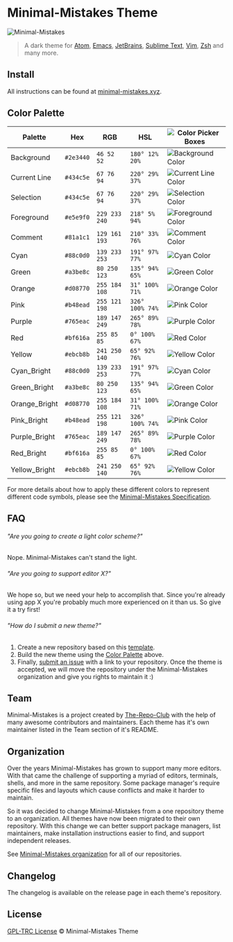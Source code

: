# Minimal-Mistakes Theme

![Minimal-Mistakes](https://minimal-mistakes.xyz/static/img/minimal-mistakes.gif)

> A dark theme for [Atom](http://atom.io/), [Emacs](https://www.gnu.org/software/emacs/), [JetBrains](https://www.jetbrains.com/), [Sublime Text](http://www.sublimetext.com/3), [Vim](http://www.vim.org/), [Zsh](http://www.zsh.org/) and many more.

## Install

All instructions can be found at [minimal-mistakes.xyz](https://minimal-mistakes.xyz/).

## Color Palette

| Palette       | Hex       | RGB           | HSL             | ![Color Picker Boxes](https://minimal-mistakes.xyz/static/img/color-boxes/eyedropper.png)   |
| ------------- | --------- | ------------- | --------------- | ------------------------------------------------------------------------------------------- |
| Background    | `#2e3440` | `46 52 52`    | `180° 12% 20%`  | ![Background Color](https://minimal-mistakes.xyz/static/img/color-boxes/background.png)     |
| Current Line  | `#434c5e` | `67 76 94`    | `220° 29% 37%`  | ![Current Line Color](https://minimal-mistakes.xyz/static/img/color-boxes/current_line.png) |
| Selection     | `#434c5e` | `67 76 94`    | `220° 29% 37%`  | ![Selection Color](https://minimal-mistakes.xyz/static/img/color-boxes/selection.png)       |
| Foreground    | `#e5e9f0` | `229 233 240` | `218° 5% 94%`   | ![Foreground Color](https://minimal-mistakes.xyz/static/img/color-boxes/foreground.png)     |
| Comment       | `#81a1c1` | `129 161 193` | `210° 33% 76%`  | ![Comment Color](https://minimal-mistakes.xyz/static/img/color-boxes/comment.png)           |
| Cyan          | `#88c0d0` | `139 233 253` | `191° 97% 77%`  | ![Cyan Color](https://minimal-mistakes.xyz/static/img/color-boxes/cyan.png)                 |
| Green         | `#a3be8c` | `80 250 123`  | `135° 94% 65%`  | ![Green Color](https://minimal-mistakes.xyz/static/img/color-boxes/green.png)               |
| Orange        | `#d08770` | `255 184 108` | `31° 100% 71%`  | ![Orange Color](https://minimal-mistakes.xyz/static/img/color-boxes/orange.png)             |
| Pink          | `#b48ead` | `255 121 198` | `326° 100% 74%` | ![Pink Color](https://minimal-mistakes.xyz/static/img/color-boxes/pink.png)                 |
| Purple        | `#765eac` | `189 147 249` | `265° 89% 78%`  | ![Purple Color](https://minimal-mistakes.xyz/static/img/color-boxes/purple.png)             |
| Red           | `#bf616a` | `255 85 85`   | `0° 100% 67%`   | ![Red Color](https://minimal-mistakes.xyz/static/img/color-boxes/red.png)                   |
| Yellow        | `#ebcb8b` | `241 250 140` | `65° 92% 76%`   | ![Yellow Color](https://minimal-mistakes.xyz/static/img/color-boxes/yellow.png)             |
| Cyan_Bright   | `#88c0d0` | `139 233 253` | `191° 97% 77%`  | ![Cyan Color](https://minimal-mistakes.xyz/static/img/color-boxes/cyan_bright.png)          |
| Green_Bright  | `#a3be8c` | `80 250 123`  | `135° 94% 65%`  | ![Green Color](https://minimal-mistakes.xyz/static/img/color-boxes/green_bright.png)        |
| Orange_Bright | `#d08770` | `255 184 108` | `31° 100% 71%`  | ![Orange Color](https://minimal-mistakes.xyz/static/img/color-boxes/orange_bright.png)      |
| Pink_Bright   | `#b48ead` | `255 121 198` | `326° 100% 74%` | ![Pink Color](https://minimal-mistakes.xyz/static/img/color-boxes/pink_bright.png)          |
| Purple_Bright | `#765eac` | `189 147 249` | `265° 89% 78%`  | ![Purple Color](https://minimal-mistakes.xyz/static/img/color-boxes/purple_bright.png)      |
| Red_Bright    | `#bf616a` | `255 85 85`   | `0° 100% 67%`   | ![Red Color](https://minimal-mistakes.xyz/static/img/color-boxes/red_bright.png)            |
| Yellow_Bright | `#ebcb8b` | `241 250 140` | `65° 92% 76%`   | ![Yellow Color](https://minimal-mistakes.xyz/static/img/color-boxes/yellow_bright.png)      |

For more details about how to apply these different colors to represent different code symbols, please see the [Minimal-Mistakes Specification](https://minimal-mistakes.xyz/specs).

## FAQ

###### "Are you going to create a light color scheme?"

Nope. Minimal-Mistakes can't stand the light.

###### "Are you going to support editor X?"

We hope so, but we need your help to accomplish that. Since you're already using app X you're probably much more experienced on it than us. So give it a try first!

###### "How do I submit a new theme?"

1. Create a new repository based on this [template](https://github.com/minimal-mistakes/template).
2. Build the new theme using the [Color Palette](#color-palette) above.
3. Finally, [submit an issue](https://github.com/minimal-mistakes/theme/issues/new) with a link to your repository. Once the theme is accepted, we will move the repository under the Minimal-Mistakes organization and give you rights to maintain it :)

## Team

Minimal-Mistakes is a project created by [The-Repo-Club](https://github.com/The-Repo-Club/) with the help of many awesome contributors and maintainers. Each theme has it's own maintainer listed in the Team section of it's README.

## Organization

Over the years Minimal-Mistakes has grown to support many more editors. With that came the challenge of supporting a myriad of editors, terminals, shells, and more in the same repository. Some package manager's require specific files and layouts which cause conflicts and make it harder to maintain.

So it was decided to change Minimal-Mistakes from a one repository theme to an organization. All themes have now been migrated to their own repository. With this change we can better support package managers, list maintainers, make installation instructions easier to find, and support independent releases.

See [Minimal-Mistakes organization](https://github.com/minimal-mistakes) for all of our repositories.

## Changelog

The changelog is available on the release page in each theme's repository.

## License

[GPL-TRC License](./LICENSE) © Minimal-Mistakes Theme
